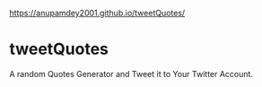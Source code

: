 https://anupamdey2001.github.io/tweetQuotes/
# tweetQuotes
A random Quotes Generator and Tweet it to Your Twitter Account. 
